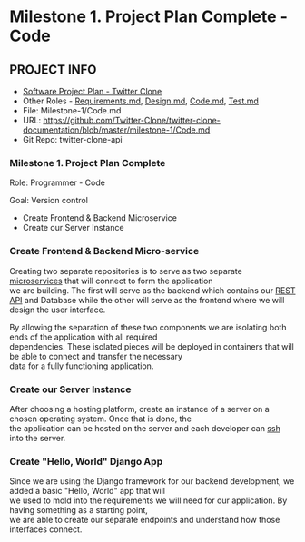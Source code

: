 # Milestone 1. Project Plan Complete - Code

## PROJECT INFO
- [Software Project Plan - Twitter Clone](https://github.com/Twitter-Clone)
- Other Roles - [Requirements.md](https://github.com/Twitter-Clone/twitter-clone-documentation/blob/master/milestone-1/Requirements.md), 
                [Design.md](https://github.com/Twitter-Clone/twitter-clone-documentation/blob/master/milestone-1/Design.md), 
                [Code.md](https://github.com/Twitter-Clone/twitter-clone-documentation/blob/master/milestone-1/Code.md), 
                [Test.md](https://github.com/Twitter-Clone/twitter-clone-documentation/blob/master/milestone-1/Test.md)
- File: Milestone-1/Code.md
- URL: https://github.com/Twitter-Clone/twitter-clone-documentation/blob/master/milestone-1/Code.md
- Git Repo: twitter-clone-api

### Milestone 1. Project Plan Complete
Role: Programmer - Code  

Goal: Version control
- Create Frontend & Backend Microservice
- Create our Server Instance

### Create Frontend & Backend Micro-service
Creating two separate repositories is to serve as two separate [microservices](https://en.wikipedia.org/wiki/Microservices) that will connect to form the application  
we are building. The first will serve as the backend which contains our [REST API](https://en.wikipedia.org/wiki/Representational_state_transfer) and Database while the other will serve 
as the frontend where we will design the user interface.

By allowing the separation of these two components we are isolating both ends of the application with all required  
dependencies. These isolated pieces will be deployed in containers that will be able to connect and transfer the necessary  
data for a fully functioning application. 

### Create our Server Instance
After choosing a hosting platform, create an instance of a server on a chosen operating system. Once that is done, the  
the application can be hosted on the server and each developer can [ssh](https://en.wikipedia.org/wiki/Secure_Shell) into the server.  

### Create "Hello, World" Django App
Since we are using the Django framework for our backend development, we added a basic "Hello, World" app that will  
we used to mold into the requirements we will need for our application. By having something as a starting point,  
we are able to create our separate endpoints and understand how those interfaces connect.

